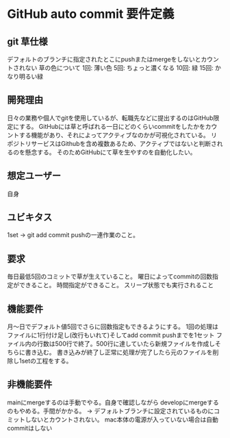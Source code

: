 # GitHub auto commit 要件定義

## git 草仕様

デフォルトのブランチに指定されたとこにpushまたはmergeをしないとカウントされない
草の色について
1回: 薄い色
5回: ちょっと濃くなる
10回: 緑
15回: かなり明るい緑

## 開発理由

日々の業務や個人でgitを使用しているが、転職先などに提出するのはGitHub限定にする。
GitHubには草と呼ばれる一日にどのくらいcommitをしたかをカウントする機能があり、それによってアクティブなのかが可視化されている。
リポジトリサービスはGithubを含め複数あるため、アクティブではないと判断されるのを懸念する。
そのためGitHubにて草を生やすのを自動化したい。

## 想定ユーザー

自身

## ユビキタス

1set → git add commit pushの一連作業のこと。

## 要求

毎日最低5回のコミットで草が生えていること。
曜日によってcommitの回数指定ができること。
時間指定ができること。
スリープ状態でも実行されること

## 機能要件

月〜日でデフォルト値5回でさらに回数指定もできるようにする。
1回の処理はファイルに1行付け足し(改行もいれて)そしてadd commit pushまでを1セット
ファイル内の行数は500行で終了。500行に達していたら新規ファイルを作成しそちらに書き込む。
書き込みが終了し正常に処理が完了したら元のファイルを削除し1setの工程をする。

## 非機能要件

mainにmergeするのは手動でやる。自身で確認しながら
developにmergeするのもやめる。手間がかかる。
→ デフォルトブランチに設定されているものにコミットしないとカウントされない。
mac本体の電源が入っていない場合は自動commitはしない
